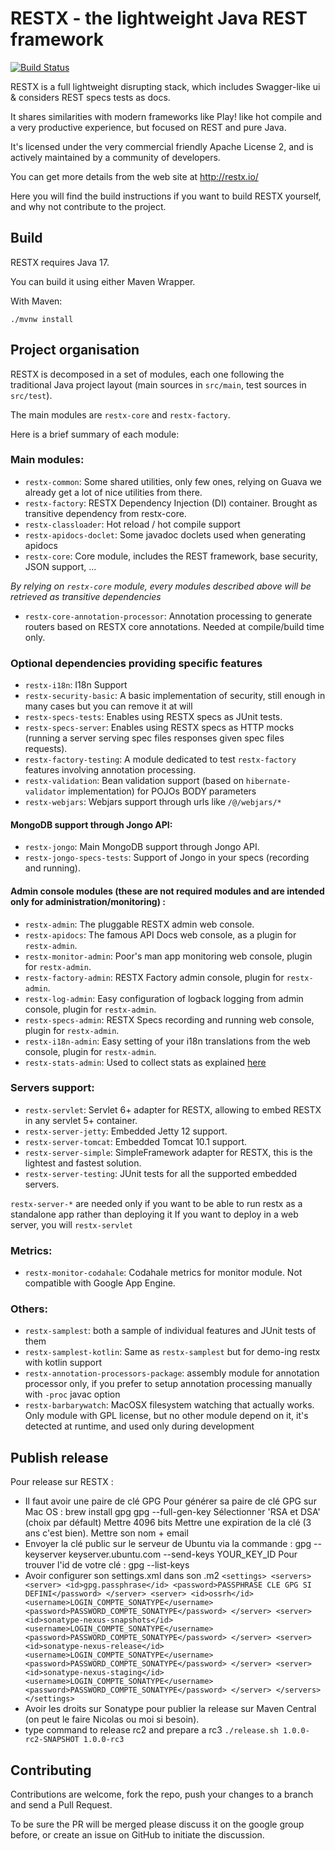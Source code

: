 # RESTX - the lightweight Java REST framework

[![Build Status](https://github.com/restx/restx/actions/workflows/restx-ci.yml/badge.svg?branch=master)](https://github.com/restx/restx/actions/workflows/restx-ci.yml)

RESTX is a full lightweight disrupting stack, which includes Swagger-like ui & considers REST specs tests as docs.

It shares similarities with modern frameworks like Play! like hot compile and a very productive experience, but focused on REST and pure Java.

It's licensed under the very commercial friendly Apache License 2, and is actively maintained by a community of developers.

You can get more details from the web site at http://restx.io/

Here you will find the build instructions if you want to build RESTX yourself, and why not contribute to the project.

## Build

RESTX requires Java 17.

You can build it using either Maven Wrapper.

With Maven:

`./mvnw install`

## Project organisation

RESTX is decomposed in a set of modules, each one following the traditional Java project layout (main sources in `src/main`, test sources in `src/test`).

The main modules are `restx-core` and `restx-factory`.

Here is a brief summary of each module:

### Main modules:

- `restx-common`: Some shared utilities, only few ones, relying on Guava we already get a lot of nice utilities from there.
- `restx-factory`: RESTX Dependency Injection (DI) container. Brought as transitive dependency from restx-core.
- `restx-classloader`: Hot reload / hot compile support
- `restx-apidocs-doclet`: Some javadoc doclets used when generating apidocs
- `restx-core`: Core module, includes the REST framework, base security, JSON support, ...

*By relying on `restx-core` module, every modules described above will be retrieved as transitive dependencies*

- `restx-core-annotation-processor`: Annotation processing to generate routers based on RESTX core annotations. Needed at compile/build time only.


### Optional dependencies providing specific features

- `restx-i18n`: I18n Support
- `restx-security-basic`: A basic implementation of security, still enough in many cases but you can remove it at will
- `restx-specs-tests`: Enables using RESTX specs as JUnit tests.
- `restx-specs-server`: Enables using RESTX specs as HTTP mocks (running a server serving spec files responses given spec files requests).
- `restx-factory-testing`: A module dedicated to test `restx-factory` features involving annotation processing.
- `restx-validation`: Bean validation support (based on `hibernate-validator` implementation) for POJOs BODY parameters
- `restx-webjars`: Webjars support through urls like `/@/webjars/*`


#### MongoDB support through Jongo API:

- `restx-jongo`: Main MongoDB support through Jongo API.
- `restx-jongo-specs-tests`: Support of Jongo in your specs (recording and running).


#### Admin console modules (these are not required modules and are intended only for administration/monitoring) :

- `restx-admin`: The pluggable RESTX admin web console.
- `restx-apidocs`: The famous API Docs web console, as a plugin for `restx-admin`.
- `restx-monitor-admin`: Poor's man app monitoring web console, plugin for `restx-admin`.
- `restx-factory-admin`: RESTX Factory admin console, plugin for `restx-admin`.
- `restx-log-admin`: Easy configuration of logback logging from admin console, plugin for `restx-admin`.
- `restx-specs-admin`: RESTX Specs recording and running web console, plugin for `restx-admin`.
- `restx-i18n-admin`: Easy setting of your i18n translations from the web console, plugin for `restx-admin`.
- `restx-stats-admin`: Used to collect stats as explained [here](http://restx.io/stats.html)


### Servers support:

- `restx-servlet`: Servlet 6+ adapter for RESTX, allowing to embed RESTX in any servlet 5+ container.
- `restx-server-jetty`: Embedded Jetty 12 support.
- `restx-server-tomcat`: Embedded Tomcat 10.1 support.
- `restx-server-simple`: SimpleFramework adapter for RESTX, this is the lightest and fastest solution.
- `restx-server-testing`: JUnit tests for all the supported embedded servers.

`restx-server-*` are needed only if you want to be able to run restx as a standalone app rather than deploying it
If you want to deploy in a web server, you will ` restx-servlet `


### Metrics:

- `restx-monitor-codahale`: Codahale metrics for monitor module. Not compatible with Google App Engine.


### Others:

- `restx-samplest`: both a sample of individual features and JUnit tests of them
- `restx-samplest-kotlin`: Same as `restx-samplest` but for demo-ing restx with kotlin support
- `restx-annotation-processors-package`: assembly module for annotation processor only, if you prefer to setup annotation processing manually with `-proc` javac option
- `restx-barbarywatch`: MacOSX filesystem watching that actually works. Only module with GPL license, but no other module depend on it, it's detected at runtime, and used only during development


## Publish release
Pour release sur RESTX :
- Il faut avoir une paire de clé GPG
  Pour générer sa paire de clé GPG sur Mac OS :
  brew install gpg
  gpg --full-gen-key
  Sélectionner 'RSA et DSA' (choix par défault)
  Mettre 4096 bits
  Mettre une expiration de la clé (3 ans c'est bien).
  Mettre son nom + email
- Envoyer la clé public sur le serveur de Ubuntu via la commande :
  gpg --keyserver keyserver.ubuntu.com --send-keys YOUR_KEY_ID
  Pour trouver l'id de votre clé :
  gpg --list-keys
- Avoir configurer son settings.xml dans son .m2
``<settings>
  <servers>
  <server>
  <id>gpg.passphrase</id>
  <password>PASSPHRASE CLE GPG SI DEFINI</password>
  </server>
  <server>
  <id>ossrh</id>
  <username>LOGIN_COMPTE_SONATYPE</username>
  <password>PASSWORD_COMPTE_SONATYPE</password>
  </server>
  <server>
  <id>sonatype-nexus-snapshots</id>
  <username>LOGIN_COMPTE_SONATYPE</username>
  <password>PASSWORD_COMPTE_SONATYPE</password>
  </server>
  <server>
  <id>sonatype-nexus-release</id>
  <username>LOGIN_COMPTE_SONATYPE</username>
  <password>PASSWORD_COMPTE_SONATYPE</password>
  </server>
  <server>
  <id>sonatype-nexus-staging</id>
  <username>LOGIN_COMPTE_SONATYPE</username>
  <password>PASSWORD_COMPTE_SONATYPE</password>
  </server>
  </servers>
  </settings>``
- Avoir les droits sur Sonatype pour publier la release sur Maven Central (on peut le faire Nicolas ou moi si besoin).
- type command to release rc2 and prepare a rc3
``./release.sh 1.0.0-rc2-SNAPSHOT 1.0.0-rc3``

## Contributing

Contributions are welcome, fork the repo, push your changes to a branch and send a Pull Request.

To be sure the PR will be merged please discuss it on the google group before, or create an issue on GitHub to initiate the discussion.

